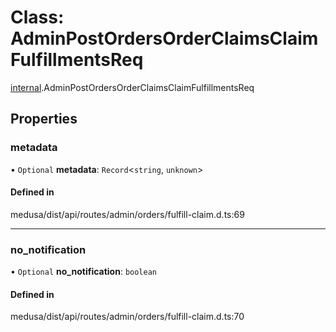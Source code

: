 # Class: AdminPostOrdersOrderClaimsClaimFulfillmentsReq

[internal](../modules/internal-14.md).AdminPostOrdersOrderClaimsClaimFulfillmentsReq

## Properties

### metadata

• `Optional` **metadata**: `Record`<`string`, `unknown`\>

#### Defined in

medusa/dist/api/routes/admin/orders/fulfill-claim.d.ts:69

___

### no\_notification

• `Optional` **no\_notification**: `boolean`

#### Defined in

medusa/dist/api/routes/admin/orders/fulfill-claim.d.ts:70
